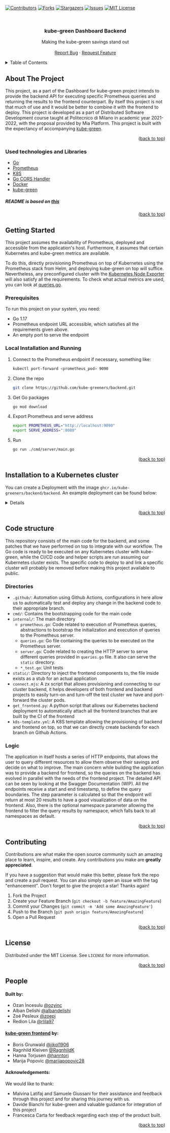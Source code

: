 <div id="top"></div>

[![Contributors][contributors-shield]][contributors-url]
[![Forks][forks-shield]][forks-url]
[![Stargazers][stars-shield]][stars-url]
[![Issues][issues-shield]][issues-url]
[![MIT License][license-shield]][license-url]

<br />
<div align="center">

<h3 align="center">kube-green Dashboard Backend</h3>

  <p align="center">
    Making the kube-green savings stand out
    <br />
    <br />
    <a href="https://github.com/kube-greeners/backend/issues">Report Bug</a>
    ·
    <a href="https://github.com/kube-greeners/backend/issues">Request Feature</a>
  </p>
</div>


<details>
  <summary>Table of Contents</summary>
  <ol>
    <li>
      <a href="#about-the-project">About The Project</a>
      <ul>
        <li><a href="#used-technologies-and-libraries">Used Technologies and Libraries</a></li>
      </ul>
    </li>
    <li>
      <a href="#getting-started">Getting Started</a>
      <ul>
        <li><a href="#prerequisites">Prerequisites</a></li>
        <li><a href="#local-installation-and-running">Local Installation and Running</a></li>
        <li><a href="#installation-to-a-kubernetes-cluster">Installation to a Kubernetes Cluster</a></li>
      </ul>
    </li>
    <li>
      <a href="#code-structure">Code Structure</a>
      <ul>
        <li><a href="#directories">Directories</a></li>
        <li><a href="#logic">Logic</a></li>
      </ul>
    </li>
    <li><a href="#contributing">Contributing</a></li>
    <li><a href="#license">License</a></li>
    <li><a href="#people">People</a></li>
    <li><a href="#acknowledgments">Acknowledgments</a></li>
  </ol>
</details>

## About The Project

This project, as a part of the Dashboard for kube-green project intends to provide the backend API for executing specific Prometheus queries and returning the results to the frontend counterpart.
By itself this project is not that much of use and it would be better to combine it with the frontend to deploy.
This project is developed as a part of Distributed Software Development course taught at Politecnico di Milano in academic year 2021-2022, with the proposal provided by Mia Platform.
This project is built with the expectancy of accompanying [kube-green](https://github.com/kube-green/kube-green). 

<p align="right">(<a href="#top">back to top</a>)</p>

### Used technologies and Libraries

* [Go](https://go.dev/)
* [Prometheus](https://prometheus.io/)
* [K8S](https://kubernetes.io/)
* [Go CORS Handler](github.com/rs/cors)
* [Docker](https://www.docker.com/)
* [kube-green](https://github.com/kube-green/kube-green)
##### README is based on [this](https://github.com/othneildrew/Best-README-Template)
<p align="right">(<a href="#top">back to top</a>)</p>

## Getting Started

This project assumes the availability of Prometheus, deployed and accessible from the application's host.
Furthermore, it assumes that certain Kubernetes and kube-green metrics are available.

To do this, directly provisioning Prometheus on top of Kubernetes using the Prometheus stack from Helm, and deploying kube-green on top will suffice.
Nevertheless, any preconfigured cluster with the [Kubernetes Node Exporter](https://github.com/prometheus/node_exporter) will also satisfy all the requirements.
To check what actual metrics are used, you can look at [queries.go](https://github.com/kube-greeners/backend/blob/dev/internal/queries.go).

### Prerequisites

To run this project on your system, you need:
* Go 1.17
* Prometheus endpoint URL accessible, which satisfies all the requirements given above.
* An empty port to serve the endpoint

### Local Installation and Running

1. Connect to the Prometheus endpoint if necessary, something like:
    ```sh
    kubectl port-forward <prometheus_pod> 9090
    ```
2. Clone the repo
   ```sh
   git clone https://github.com/kube-greeners/backend.git
   ```
3. Get Go packages
   ```sh
   go mod download
   ```
4. Export Prometheus and serve address
   ```sh
   export PROMETHEUS_URL="http://localhost:9090"
   export SERVE_ADDRESS=":8080"
   ```
5. Run
    ```sh
   go run ./cmd/server/main.go
    ```

<p align="right">(<a href="#top">back to top</a>)</p>

## Installation to a Kubernetes cluster

You can create a Deployment with the image `ghcr.io/kube-greeners/backend/backend`. An example deployment can be found below:
<details>

```yml
apiVersion: apps/v1
kind: Deployment
metadata:
  name: kube-green-backend
spec:
  replicas: 1
  selector:
    matchLabels:
      name: "kube-green-backend"
  template:
    metadata:
      labels:
        name: "kube-green-backend"
    spec:
      containers:
        - name: application
          image: ghcr.io/kube-greeners/backend/backend:latest
          env:
            - name: PROMETHEUS_URL
              value: http://prometheus-stack-kube-prom-prometheus.monitoring.svc.cluster.local:9090
            - name: SERVE_ADDRESS
              value: 0.0.0.0:8080
          ports:
            - containerPort: 8080
          imagePullPolicy: Always
          volumeMounts:
            - mountPath: "/static"
              name: static
              readOnly: true
      volumes:
        - name: static
          emptyDir: {}

---
apiVersion: v1
kind: Service
metadata:
  name: kube-green-backend-svc
spec:
  selector:
    name: kube-green-backend
  type: ClusterIP
  ports:
    - port: 80
      targetPort: 8080
      name: http

```
</details>
<p align="right">(<a href="#top">back to top</a>)</p>

## Code structure

This repository consists of the main code for the backend, and some patches that we have performed on top to integrate with our workflow.
The Go code is ready to be executed on any Kubernetes cluster with kube-green, while the CI/CD code and helper scripts are run assuming our Kubernetes cluster exists.
The specific code to deploy to and link a specific cluster will probably be removed before making this project available to public.

### Directories
* `.github/`: Automation using Github Actions, configurations in here allow us to automatically test and deploy any change in the backend code to their appropriate branch.
* `cmd/`: Contains the bootstrapping code for the main code
* `internal/`: The main directory
  * `prometheus.go`: Code related to execution of Prometheus queries, abstractions to bootstrap the initialization and execution of queries to the Prometheus server.
  * `queries.go`: Go file containing the queries to be executed on the Prometheus server.
  * `server.go`: Code related to creating the HTTP server to serve different queries provided in `queries.go` file. It also can serve the `static` directory.
  * `*_test.go`: Unit tests
* `static/`: Directory to inject the frontend components to, the file inside exists as a stub for an actual application
* `connect.mjs`: A zx script that allows provisioning and connecting to our cluster backend, it helps developers of both frontend and backend projects to easily turn-on and turn-off the test cluster we have and port-forward the cluster pods.
* `get_frontend.py`: A python script that allows our Kubernetes backend deployment to automatically attach all the frontend branches that are built by the CI of the frontend
* `k8s-template.yml`: A K8S template allowing the provisioning of backend and frontend on top, so that we can directly create backends for each branch on Github Actions.

### Logic

The application in itself hosts a series of HTTP endpoints, that allows the user to query different resources to allow them observe their savings and decide on what to improve.
The main concern while building the application was to provide a backend for frontend, so the queries on the backend has evolved in parallel with the needs of the frontend project.
The detailed API can be seen by looking at the Swagger Documentation (WIP).
All the endpoints receive a start and end timestamp, to define the query boundaries.
The step parameter is calculated so that the endpoint will return at most 20 results to have a good visualization of data on the frontend.
Also, there is the optional namespace parameter allowing the frontend to filter the query results by namespace, which falls back to all namespaces as default.

<p align="right">(<a href="#top">back to top</a>)</p>

## Contributing

Contributions are what make the open source community such an amazing place to learn, inspire, and create. Any contributions you make are **greatly appreciated**.

If you have a suggestion that would make this better, please fork the repo and create a pull request. You can also simply open an issue with the tag "enhancement".
Don't forget to give the project a star! Thanks again!

1. Fork the Project
2. Create your Feature Branch (`git checkout -b feature/AmazingFeature`)
3. Commit your Changes (`git commit -m 'Add some AmazingFeature'`)
4. Push to the Branch (`git push origin feature/AmazingFeature`)
5. Open a Pull Request

<p align="right">(<a href="#top">back to top</a>)</p>

## License

Distributed under the MIT License. See `LICENSE` for more information.

<p align="right">(<a href="#top">back to top</a>)</p>

## People
#### Built by:
* Ozan İncesulu [@ozyinc](https://github.com/ozyinc)
* Alban Delishi [@albandelishi](https://github.com/albandelishi)
* Zoé Pesleux [@zoepj](https://github.com/zoepj)
* Redion Lila [@rlila97](https://github.com/rlila97)
#### [kube-green frontend](https://github.com/kube-greeners/frontend/) by:
* Boris Grunwald [@jikol1906](https://github.com/jikol1906)
* Ragnhild Kleiven [@RagnhildK](https://github.com/RagnhildK)
* Hanna Torjusen [@hanntorj](https://github.com/hanntorj)
* Marija Popovic [@marijapopovic28](https://github.com/marijapopovic28)
#### Acknowledgements:
We would like to thank:
* Malvina Latifaj and Samuele Giussani for their assistance and feedback through this project and for sharing this journey with us.
* Davide Bianchi for kube-green and valuable guidance for integration of this project
* Francesca Carta for feedback regarding each step of the product built.

<p align="right">(<a href="#top">back to top</a>)</p>

[contributors-shield]: https://img.shields.io/github/contributors/kube-greeners/backend.svg?style=for-the-badge
[contributors-url]: https://github.com/kube-greeners/backend/graphs/contributors
[forks-shield]: https://img.shields.io/github/forks/kube-greeners/backend.svg?style=for-the-badge
[forks-url]: https://github.com/kube-greeners/backend/network/members
[stars-shield]: https://img.shields.io/github/stars/kube-greeners/backend.svg?style=for-the-badge
[stars-url]: https://github.com/kube-greeners/backend/stargazers
[issues-shield]: https://img.shields.io/github/issues/kube-greeners/backend.svg?style=for-the-badge
[issues-url]: https://github.com/kube-greeners/backend/issues
[license-shield]: https://img.shields.io/github/license/kube-greeners/backend.svg?style=for-the-badge
[license-url]: https://github.com/kube-greeners/backend/blob/dev/LICENSE
